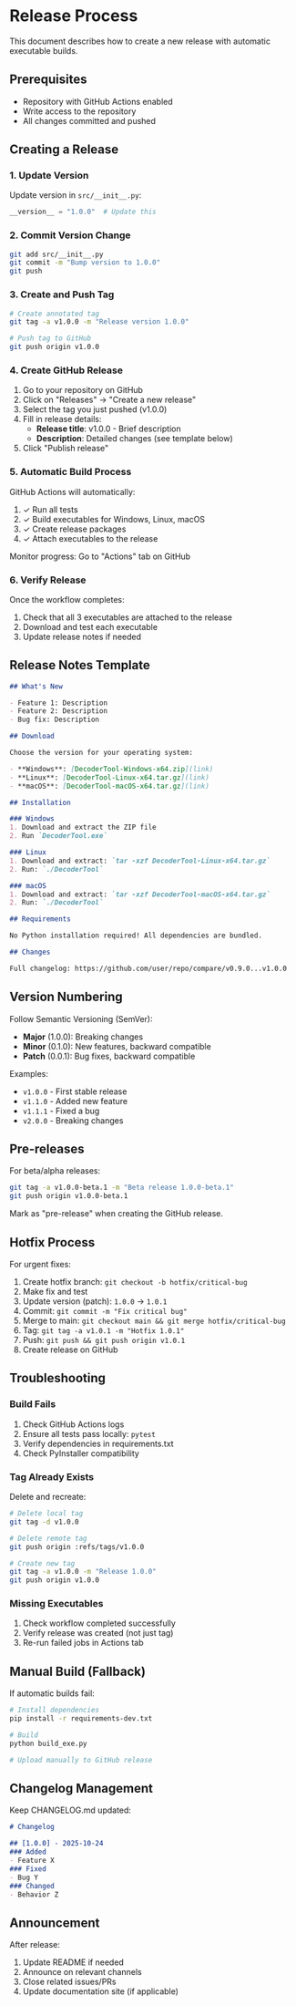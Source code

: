 # Release Process

This document describes how to create a new release with automatic executable builds.

## Prerequisites

- Repository with GitHub Actions enabled
- Write access to the repository
- All changes committed and pushed

## Creating a Release

### 1. Update Version

Update version in `src/__init__.py`:

```python
__version__ = "1.0.0"  # Update this
```

### 2. Commit Version Change

```bash
git add src/__init__.py
git commit -m "Bump version to 1.0.0"
git push
```

### 3. Create and Push Tag

```bash
# Create annotated tag
git tag -a v1.0.0 -m "Release version 1.0.0"

# Push tag to GitHub
git push origin v1.0.0
```

### 4. Create GitHub Release

1. Go to your repository on GitHub
2. Click on "Releases" → "Create a new release"
3. Select the tag you just pushed (v1.0.0)
4. Fill in release details:
   - **Release title**: v1.0.0 - Brief description
   - **Description**: Detailed changes (see template below)
5. Click "Publish release"

### 5. Automatic Build Process

GitHub Actions will automatically:
1. ✓ Run all tests
2. ✓ Build executables for Windows, Linux, macOS
3. ✓ Create release packages
4. ✓ Attach executables to the release

Monitor progress: Go to "Actions" tab on GitHub

### 6. Verify Release

Once the workflow completes:
1. Check that all 3 executables are attached to the release
2. Download and test each executable
3. Update release notes if needed

## Release Notes Template

```markdown
## What's New

- Feature 1: Description
- Feature 2: Description
- Bug fix: Description

## Download

Choose the version for your operating system:

- **Windows**: [DecoderTool-Windows-x64.zip](link)
- **Linux**: [DecoderTool-Linux-x64.tar.gz](link)
- **macOS**: [DecoderTool-macOS-x64.tar.gz](link)

## Installation

### Windows
1. Download and extract the ZIP file
2. Run `DecoderTool.exe`

### Linux
1. Download and extract: `tar -xzf DecoderTool-Linux-x64.tar.gz`
2. Run: `./DecoderTool`

### macOS
1. Download and extract: `tar -xzf DecoderTool-macOS-x64.tar.gz`
2. Run: `./DecoderTool`

## Requirements

No Python installation required! All dependencies are bundled.

## Changes

Full changelog: https://github.com/user/repo/compare/v0.9.0...v1.0.0
```

## Version Numbering

Follow Semantic Versioning (SemVer):

- **Major** (1.0.0): Breaking changes
- **Minor** (0.1.0): New features, backward compatible
- **Patch** (0.0.1): Bug fixes, backward compatible

Examples:
- `v1.0.0` - First stable release
- `v1.1.0` - Added new feature
- `v1.1.1` - Fixed a bug
- `v2.0.0` - Breaking changes

## Pre-releases

For beta/alpha releases:

```bash
git tag -a v1.0.0-beta.1 -m "Beta release 1.0.0-beta.1"
git push origin v1.0.0-beta.1
```

Mark as "pre-release" when creating the GitHub release.

## Hotfix Process

For urgent fixes:

1. Create hotfix branch: `git checkout -b hotfix/critical-bug`
2. Make fix and test
3. Update version (patch): `1.0.0` → `1.0.1`
4. Commit: `git commit -m "Fix critical bug"`
5. Merge to main: `git checkout main && git merge hotfix/critical-bug`
6. Tag: `git tag -a v1.0.1 -m "Hotfix 1.0.1"`
7. Push: `git push && git push origin v1.0.1`
8. Create release on GitHub

## Troubleshooting

### Build Fails

1. Check GitHub Actions logs
2. Ensure all tests pass locally: `pytest`
3. Verify dependencies in requirements.txt
4. Check PyInstaller compatibility

### Tag Already Exists

Delete and recreate:
```bash
# Delete local tag
git tag -d v1.0.0

# Delete remote tag
git push origin :refs/tags/v1.0.0

# Create new tag
git tag -a v1.0.0 -m "Release 1.0.0"
git push origin v1.0.0
```

### Missing Executables

1. Check workflow completed successfully
2. Verify release was created (not just tag)
3. Re-run failed jobs in Actions tab

## Manual Build (Fallback)

If automatic builds fail:

```bash
# Install dependencies
pip install -r requirements-dev.txt

# Build
python build_exe.py

# Upload manually to GitHub release
```

## Changelog Management

Keep CHANGELOG.md updated:

```markdown
# Changelog

## [1.0.0] - 2025-10-24
### Added
- Feature X
### Fixed
- Bug Y
### Changed
- Behavior Z
```

## Announcement

After release:
1. Update README if needed
2. Announce on relevant channels
3. Close related issues/PRs
4. Update documentation site (if applicable)
